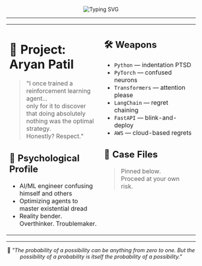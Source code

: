 <p align="center">
<img src="https://readme-typing-svg.demolab.com?font=Fira+Code&duration=3000&pause=1200&center=true&vCenter=true&width=600&lines=Initializing+Secure+Connection...;Decrypting+Classified+File...;Subject%3A+Aryan+Patil;Status%3A+Active+Threat;Specialty%3A+Existential+Algorithms;Humor%3A+Weaponized;Caution%3A+Approach+with+Coffee+and+Skepticism" alt="Typing SVG" />
</p>


---

<div align="center">

<table>
<tr>
<td width="48%" valign="top">

# 🦇 Project: Aryan Patil

> "I once trained a reinforcement learning agent...  
> only for it to discover that doing absolutely nothing was the optimal strategy.  
> Honestly? Respect."

## 🧠 Psychological Profile
- AI/ML engineer confusing himself and others
- Optimizing agents to master existential dread
- Reality bender. Overthinker. Troublemaker.


</td>

<td width="48%" valign="top">

## 🛠️ Weapons
- `Python` — indentation PTSD
- `PyTorch` — confused neurons
- `Transformers` — attention please
- `LangChain` — regret chaining
- `FastAPI` — blink-and-deploy
- `AWS` — cloud-based regrets

## 📂 Case Files
> Pinned below.  
Proceed at your own risk.


</td>
</tr>
</table>

</div>

---

<p align="center">
🦇  
<em>
"The probability of a possibility can be anything from zero to one. But the possibility of a probability is itself the probability of a possibility."
</em>
</p>
